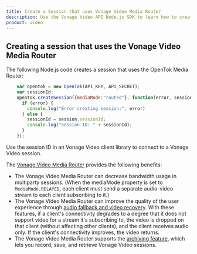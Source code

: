 ```yaml
---
title: Create a Session that uses Vonage Video Media Router
description: Use the Vonage Video API Node.js SDK to learn how to create a session. Sessions allow participants to use audio, video, and messaging functionality in your application.
product: video
---
```


## Creating a session that uses the Vonage Video Media Router

The following Node.js code creates a session that uses the OpenTok Media Router:

```js
    var opentok = new OpenTok(API_KEY, API_SECRET);
    var sessionId;
    opentok.createSession({mediaMode:"routed"}, function(error, session) {
      if (error) {
        console.log("Error creating session:", error)
      } else {
        sessionId = session.sessionId;
        console.log("Session ID: " + sessionId);
      }
    });
```

Use the session ID in an Vonage Video client library to connect to a Vonage Video session.

<!-- OPT-TODO: You will also need to generate a token for each user connecting to the Vonage Video session. See [Connection Token Creation](/developer/guides/create-token/node/) for information on the `generateToken()` method. -->

The [Vonage Video Media Router](https://www.vonage.com/communications-apis/video/features) provides the following benefits:

* The Vonage Video Media Router can decrease bandwidth usage in multiparty sessions. (When the mediaMode property is set to `MediaMode.RELAYED`, each client must send a separate audio-video stream to each client subscribing to it.)
* The Vonage Video Media Router can improve the quality of the user experience through [audio fallback and video recovery](https://www.vonage.com/communications-apis/video/features). With these features, if a client's connectivity degrades to a degree that it does not support video for a stream it's subscribing to, the video is dropped on that client (without affecting other clients), and the client receives audio only. If the client's connectivity improves, the video returns.
* The Vonage Video Media Router supports the [archiving feature](/video/guides/archiving), which lets you record, save, and retrieve Vonage Video sessions.
